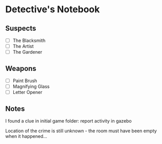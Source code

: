 # Detective's Notebook

## Suspects
- [ ] The Blacksmith
- [ ] The Artist
- [ ] The Gardener

## Weapons
- [ ] Paint Brush
- [ ] Magnifying Glass
- [ ] Letter Opener

## Notes

I found a clue in initial game folder: report activity in gazebo

Location of the crime is still unknown - the room must have been empty when it happened...
